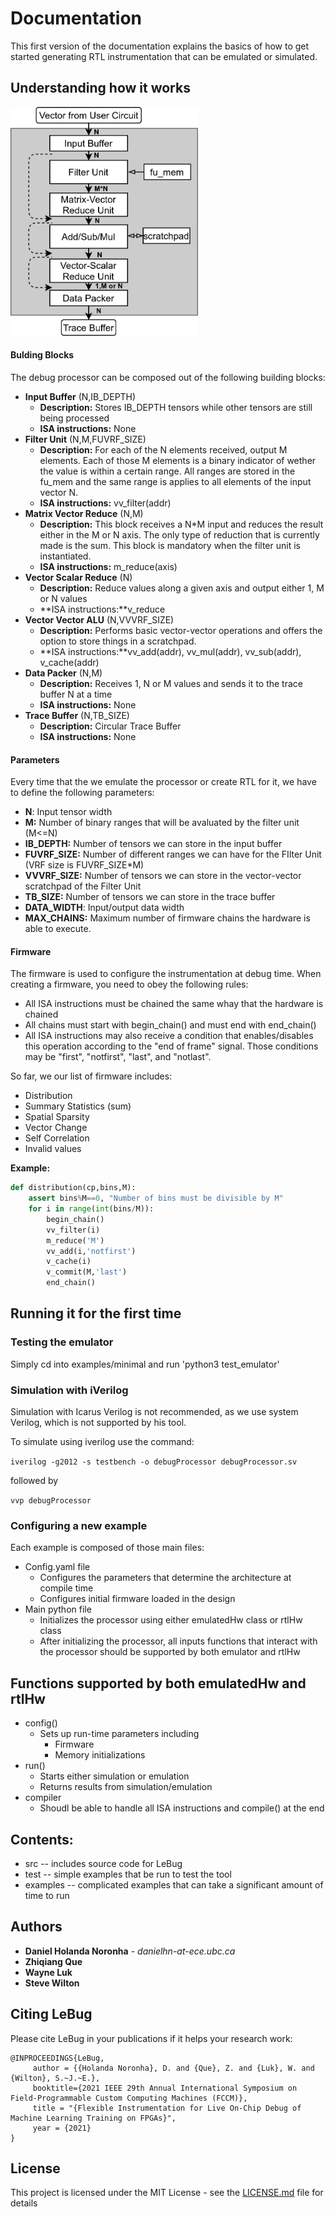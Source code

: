 # Documentation

This first version of the documentation explains the basics of how to get started generating RTL instrumentation that can be emulated or simulated.

## Understanding how it works


<img src="img/sample_hw.png" alt="drawing" width="300"/>

#### Bulding Blocks

The debug processor can be composed out of the following building blocks:

- **Input Buffer** (N,IB_DEPTH)
  - **Description:** Stores IB_DEPTH tensors while other tensors are still being processed
  - **ISA instructions:** None
- **Filter Unit** (N,M,FUVRF_SIZE) 
  - **Description:** For each of the N elements received, output M elements. Each of those M elements is a binary indicator of wether the value is within a certain range. All ranges are stored in the fu_mem and the same range is applies to all elements of the input vector N.
  - **ISA instructions:** vv_filter(addr)
- **Matrix Vector Reduce** (N,M) 
  - **Description:** This block receives a N*M input and reduces the result either in the M or N axis. The only type of reduction that is currently made is the sum. This block is mandatory when the filter unit is instantiated.
  - **ISA instructions:** m_reduce(axis)
- **Vector Scalar Reduce** (N) 
  - **Description:** Reduce values along a given axis and output either 1, M or N values
  - **ISA instructions:**v_reduce
- **Vector Vector ALU** (N,VVVRF_SIZE) 
  - **Description:** Performs basic vector-vector operations and offers the option to store things in a scratchpad.
  - **ISA instructions:**vv_add(addr), vv_mul(addr), vv_sub(addr), v_cache(addr)
- **Data Packer** (N,M)
  - **Description:** Receives 1, N or M values and sends it to the trace buffer N at a time
  - **ISA instructions:** None
- **Trace Buffer** (N,TB_SIZE)
  - **Description:** Circular Trace Buffer
  - **ISA instructions:** None

#### Parameters

Every time that the we emulate the processor or create RTL for it, we have to define the following parameters:

- **N**: Input tensor width
- **M:** Number of binary ranges that will be avaluated by the filter unit (M<=N)
- **IB_DEPTH:** Number of tensors we can store in the input buffer
- **FUVRF_SIZE:** Number of different ranges we can have for the FIlter Unit (VRF size is FUVRF_SIZE*M)
- **VVVRF_SIZE:** Number of tensors we can store in the vector-vector scratchpad of the Filter Unit
- **TB_SIZE:** Number of tensors we can store in the trace buffer
- **DATA_WIDTH**: Input/output data width
- **MAX_CHAINS:** Maximum number of firmware chains the hardware is able to execute.

#### Firmware

The firmware is used to configure the instrumentation at debug time. When creating a firmware, you need to obey the following rules:

- All ISA instructions must be chained the same whay that the hardware is chained
- All chains must start with begin_chain() and must end with end_chain()
- All ISA instructions may also receive a condition that enables/disables this operation according to the "end of frame" signal. Those conditions may be "first", "notfirst", "last", and "notlast".

So far, we our list of firmware includes:

- Distribution
- Summary Statistics (sum)
- Spatial Sparsity
- Vector Change
- Self Correlation
- Invalid values

**Example:**

```    python
def distribution(cp,bins,M):
    assert bins%M==0, "Number of bins must be divisible by M"
    for i in range(int(bins/M)):       
        begin_chain()
        vv_filter(i)
        m_reduce('M')
        vv_add(i,'notfirst')
        v_cache(i)
        v_commit(M,'last')
        end_chain()
```



## Running it for the first time

### Testing the emulator

Simply cd into examples/minimal and run 'python3 test_emulator'

### Simulation with iVerilog

Simulation with Icarus Verilog is not recommended, as we use system Verilog, which is not supported by his tool.

To simulate using iverilog use the command:

```iverilog -g2012 -s testbench -o debugProcessor debugProcessor.sv```

followed by 

```vvp debugProcessor```

### Configuring a new example

Each example is composed of those main files:

- Config.yaml file
  - Configures the parameters that determine the architecture at compile time
  - Configures initial firmware loaded in the design
- Main python file
  - Initializes the processor using either emulatedHw class or rtlHw class
  - After initializing the processor, all inputs functions that interact with the processor should be supported by both emulator and rtlHw

## Functions supported by both emulatedHw and rtlHw

- config()
  - Sets up run-time parameters including
    - Firmware
    - Memory initializations
- run()
  - Starts either simulation or emulation
  - Returns results from simulation/emulation
- compiler
  - Shoudl be able to handle all ISA instructions and compile() at the end

## Contents:
- src -- includes source code for LeBug
- test -- simple examples that be run to test the tool
- examples -- complicated examples that can take a significant amount of time to run 

## Authors

* **Daniel Holanda Noronha** - *danielhn-at-ece.ubc.ca* 
* **Zhiqiang Que**
* **Wayne Luk**
* **Steve Wilton**

## Citing LeBug

Please cite LeBug in your publications if it helps your research work:

```
@INPROCEEDINGS{LeBug,
     author = {{Holanda Noronha}, D. and {Que}, Z. and {Luk}, W. and {Wilton}, S.~J.~E.},
     booktitle={2021 IEEE 29th Annual International Symposium on Field-Programmable Custom Computing Machines (FCCM)}, 
     title = "{Flexible Instrumentation for Live On-Chip Debug of Machine Learning Training on FPGAs}",
     year = {2021}
} 
```

## License

This project is licensed under the MIT License - see the [LICENSE.md](LICENSE.md) file for details